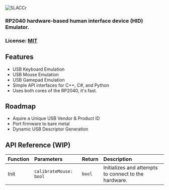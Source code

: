 ![SLACCr](https://socialify.git.ci/Triscuit2311/SLACCr/image?description=1&descriptionEditable=Not-So-Human%20Interface%20Device.&font=Source%20Code%20Pro&language=1&name=1&owner=1&pattern=Circuit%20Board&stargazers=1&theme=Dark)

### RP2040 hardware-based human interface device (HID) Emulator.
### License: [MIT](/LICENSE)

## Features
- USB Keyboard Emulation
- USB Mouse Emulation
- USB Gamepad Emulation
- Simple API interfaces for C++, C#, and Python
- Uses both cores of the RP2040, it's fast.
## Roadmap

- Aquire a Unique USB Vendor & Product ID
- Port firmware to bare metal
- Dynamic USB Descriptor Generation


## API Reference (WIP)

|Function|Parameters|Return|Description|
|:-|:-|:-|:-|
| Init | `calibrateMouse: bool` | `bool` | Initializes and attempts to connect to the hardware. |



